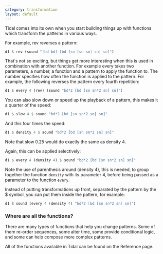 ```yaml
---
category: transformation
layout: default
---
```


Tidal comes into its own when you start building things up with functions which
transform the patterns in various ways.

For example, rev reverses a pattern:

~~~haskell
d1 $ rev (sound "[bd bd] [bd [sn [sn sn] sn] sn]")
~~~

That's not so exciting, but things get more interesting when this is used in
combination with another function. For example every takes two parameters, a
number, a function and a pattern to apply the function to. The number specifies
how often the function is applied to the pattern. For example, the following
reverses the pattern every fourth repetition:

~~~haskell
d1 $ every 4 (rev) (sound "bd*2 [bd [sn sn*2 sn] sn]")
~~~

You can also slow down or speed up the playback of a pattern, this makes it a
quarter of the speed:

~~~haskell
d1 $ slow 4 $ sound "bd*2 [bd [sn sn*2 sn] sn]"
~~~

And this four times the speed:

~~~haskell
d1 $ density 4 $ sound "bd*2 [bd [sn sn*2 sn] sn]"
~~~

Note that slow 0.25 would do exactly the same as density 4.

Again, this can be applied selectively:

~~~haskell
d1 $ every 4 (density 4) $ sound "bd*2 [bd [sn sn*2 sn] sn]"
~~~

Note the use of parenthesis around (density 4), this is needed, to group
together the function `density` with its parameter 4, before being passed as a
parameter to the function `every`.

Instead of putting transformations up front, separated by the pattern by the $
symbol, you can put them inside the pattern, for example:

~~~haskell
d1 $ sound (every 4 (density 4) "bd*2 [bd [sn sn*2 sn] sn]")
~~~

### Where are all the functions?

There are many types of functions that help you change patterns. Some of them
re-order sequences, some alter time, some provide conditional logic, and some
can help compose more complex patterns.

All of the functions available in Tidal can be found on the Reference page.
